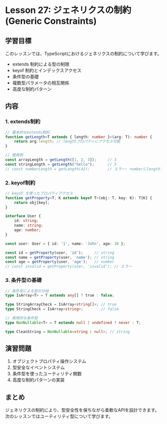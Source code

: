 # Lesson 27: ジェネリクスの制約 (Generic Constraints)

## 学習目標
このレッスンでは、TypeScriptにおけるジェネリクスの制約について学びます。

- extends 制約による型の制限
- keyof 制約とインデックスアクセス
- 条件型の基礎
- 複数型パラメータの相互関係
- 高度な制約パターン

## 内容

### 1. extends制約

```typescript
// 基本的なextends制約
function getLength<T extends { length: number }>(arg: T): number {
    return arg.length; // lengthプロパティにアクセス可能
}

// 使用例
const arrayLength = getLength([1, 2, 3]);     // 3
const stringLength = getLength("hello");      // 5
// const numberLength = getLength(42);        // エラー: numberにlengthプロパティなし
```

### 2. keyof制約

```typescript
// keyof を使ったプロパティアクセス
function getProperty<T, K extends keyof T>(obj: T, key: K): T[K] {
    return obj[key];
}

interface User {
    id: string;
    name: string;
    age: number;
}

const user: User = { id: '1', name: 'John', age: 30 };

const id = getProperty(user, 'id');     // string
const name = getProperty(user, 'name'); // string
const age = getProperty(user, 'age');   // number
// const invalid = getProperty(user, 'invalid'); // エラー
```

### 3. 条件型の基礎

```typescript
// 条件型による型の分岐
type IsArray<T> = T extends any[] ? true : false;

type StringArrayCheck = IsArray<string[]>; // true
type StringCheck = IsArray<string>;        // false

// 実用的な条件型
type NonNullable<T> = T extends null | undefined ? never : T;

type CleanString = NonNullable<string | null>; // string
```

## 演習問題

1. オブジェクトプロパティ操作システム
2. 型安全なイベントシステム
3. 条件型を使ったユーティリティ関数
4. 高度な制約パターンの実装

## まとめ

ジェネリクスの制約により、型安全性を保ちながら柔軟なAPIを設計できます。次のレッスンではユーティリティ型について学びます。